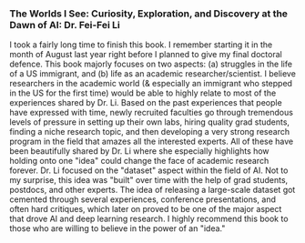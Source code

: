### The Worlds I See: Curiosity, Exploration, and Discovery at the Dawn of AI: Dr. Fei-Fei Li

I took a fairly long time to finish this book. I remember starting it in the month of August last year right before I planned to give my final doctoral defence. This book majorly focuses on two aspects: (a) struggles in the life of a US immigrant, and (b) life as an academic researcher/scientist. I believe researchers in the academic world (& especially an immigrant who stepped in the US for the first time) would be able to highly relate to most of the experiences shared by Dr. Li. Based on the past experiences that people have expressed with time, newly recruited faculties go through tremendous levels of pressure in setting up their own labs, hiring quality grad students, finding a niche research topic, and then developing a very strong research program in the field that amazes all the interested experts. All of these have been beautifully shared by Dr. Li where she especially highlights how holding onto one "idea" could change the face of academic research forever. Dr. Li focused on the "dataset" aspect within the field of AI. Not to my surprise, this idea was "built" over time with the help of grad students, postdocs, and other experts. The idea of releasing a large-scale dataset got cemented through several experiences, conference presentations, and often hard critiques, which later on proved to be one of the major aspect that drove AI and deep learning research. I highly recommend this book to those who are willing to believe in the power of an "idea."
